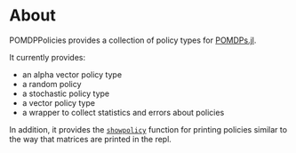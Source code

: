 # About

POMDPPolicies provides a collection of policy types for [POMDPs.jl](https://github.com/JuliaPOMDP/POMDPs.jl).

It currently provides:
- an alpha vector policy type
- a random policy
- a stochastic policy type
- a vector policy type
- a wrapper to collect statistics and errors about policies

In addition, it provides the [`showpolicy`](@ref) function for printing policies similar to the way that matrices are printed in the repl.

```@contents
```
